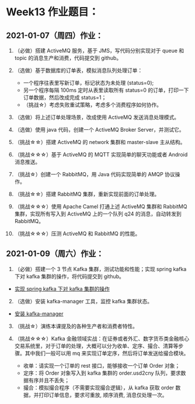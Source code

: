 # Week13 作业题目：

## 2021-01-07（周四）作业：

1. （必做）搭建 ActiveMQ 服务，基于 JMS，写代码分别实现对于 queue 和 topic 的消息生产和消费，代码提交到 github。

2. （选做）基于数据库的订单表，模拟消息队列处理订单：

    - 一个程序往表里写新订单，标记状态为未处理 (status=0);
    - 另一个程序每隔 100ms 定时从表里读取所有 status=0 的订单，打印一下订单数据，然后改成完成 status=1；
    - （挑战☆）考虑失败重试策略，考虑多个消费程序如何协作。

3. （选做）将上述订单处理场景，改成使用 ActiveMQ 发送消息处理模式。

4. （选做）使用 java 代码，创建一个 ActiveMQ Broker Server，并测试它。

5. （挑战☆☆）搭建 ActiveMQ 的 network 集群和 master-slave 主从结构。
 
6. （挑战☆☆☆）基于 ActiveMQ 的 MQTT 实现简单的聊天功能或者 Android 消息推送。

7. （挑战☆）创建一个 RabbitMQ，用 Java 代码实现简单的 AMQP 协议操作。

8. （挑战☆☆）搭建 RabbitMQ 集群，重新实现前面的订单处理。

9. （挑战☆☆☆）使用 Apache Camel 打通上述 ActiveMQ 集群和 RabbitMQ 集群，实现所有写入到 ActiveMQ 上的一个队列 q24 的消息，自动转发到 RabbitMQ。

10. （挑战☆☆☆）压测 ActiveMQ 和 RabbitMQ 的性能。

## 2021-01-09（周六）作业：

1. （必做）搭建一个 3 节点 Kafka 集群，测试功能和性能；实现 spring kafka 下对 kafka 集群的操作，将代码提交到 github。

- [实现 spring kafka 下对 kafka 集群的操作](/Week13/spring-cloud-demo-kafka)

2. （选做）安装 kafka-manager 工具，监控 kafka 集群状态。

- [安装 kafka-manager](/Week13/install-kafka-manager)

3. （挑战☆）演练本课提及的各种生产者和消费者特性。

4. （挑战☆☆☆）Kafka 金融领域实战：在证券或者外汇、数字货币类金融核心交易系统里，对于订单的处理，大概可以分为收单、定序、撮合、清算等步骤。其中我们一般可以用 mq 来实现订单定序，然后将订单发送给撮合模块。

    - 收单：请实现一个订单的 rest 接口，能够接收一个订单 Order 对象；
    - 定序：将 Order 对象写入到 kafka 集群的 order.usd2cny 队列，要求数据有序并且不丢失；
    - 撮合：模拟撮合程序（不需要实现撮合逻辑），从 kafka 获取 order 数据，并打印订单信息，要求可重放, 顺序消费, 消息仅处理一次。
